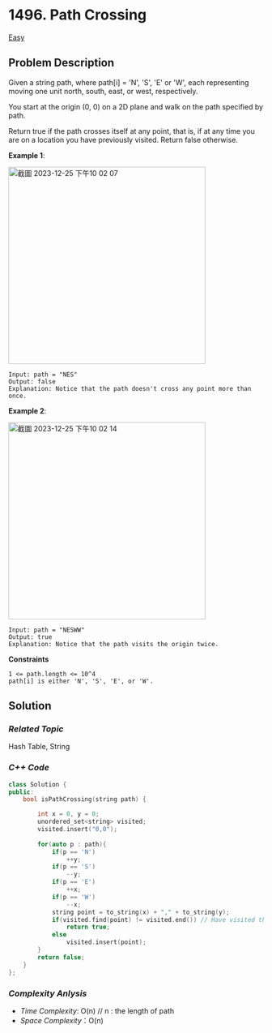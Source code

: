# 1496. Path Crossing
[Easy](https://leetcode.com/problems/path-crossing/description/)

## Problem Description

Given a string path, where path[i] = 'N', 'S', 'E' or 'W', each representing moving one unit north, south, east, or west, respectively.

You start at the origin (0, 0) on a 2D plane and walk on the path specified by path.

Return true if the path crosses itself at any point, that is, if at any time you are on a location you have previously visited. Return false otherwise.


**Example 1**:

<img width="389" alt="截圖 2023-12-25 下午10 02 07" src="https://github.com/Eddiecc06/LeetCode/assets/18256877/42b36854-db1c-4701-aff2-ef9999e792f3">

```
Input: path = "NES"
Output: false 
Explanation: Notice that the path doesn't cross any point more than once.
```
**Example 2**:

<img width="389" alt="截圖 2023-12-25 下午10 02 14" src="https://github.com/Eddiecc06/LeetCode/assets/18256877/8d89ed9d-ba0d-4f50-88ad-67b8ef6671a6">

```
Input: path = "NESWW"
Output: true
Explanation: Notice that the path visits the origin twice.
```

**Constraints**
```
1 <= path.length <= 10^4
path[i] is either 'N', 'S', 'E', or 'W'.
```

## Solution

### _Related Topic_
   Hash Table, String

### _C++ Code_
```cpp
class Solution {
public:
    bool isPathCrossing(string path) {

        int x = 0, y = 0;
        unordered_set<string> visited;
        visited.insert("0,0");
        
        for(auto p : path){
            if(p == 'N')
                ++y;
            if(p == 'S')
                --y;
            if(p == 'E')
                ++x;
            if(p == 'W')
                --x;
            string point = to_string(x) + "," + to_string(y);
            if(visited.find(point) != visited.end()) // Have visited the node
                return true;
            else
                visited.insert(point);
        }
        return false;
    }
};
```

### _Complexity Anlysis_
- _Time Complexity_: O(n) // n : the length of path
- _Space Complexity_：O(n) 
